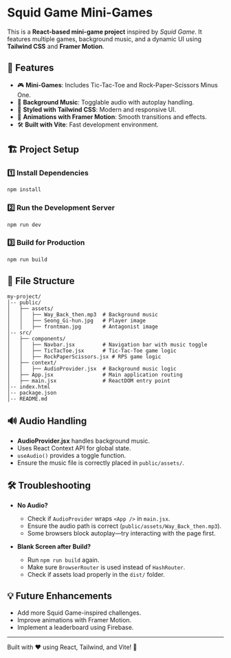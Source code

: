 # Squid Game Mini-Games

This is a **React-based mini-game project** inspired by *Squid Game*. It features multiple games, background music, and a dynamic UI using **Tailwind CSS** and **Framer Motion**.

## 🚀 Features
- 🎮 **Mini-Games**: Includes Tic-Tac-Toe and Rock-Paper-Scissors Minus One.
- 🎵 **Background Music**: Togglable audio with autoplay handling.
- 🎨 **Styled with Tailwind CSS**: Modern and responsive UI.
- 🔄 **Animations with Framer Motion**: Smooth transitions and effects.
- 🛠 **Built with Vite**: Fast development environment.

## 🏗 Project Setup

### 1️⃣ Install Dependencies
```sh
npm install
```

### 2️⃣ Run the Development Server
```sh
npm run dev
```

### 3️⃣ Build for Production
```sh
npm run build
```

## 📂 File Structure
```
my-project/
│-- public/
│   ├── assets/
│   │   ├── Way_Back_then.mp3  # Background music
│   │   ├── Seong_Gi-hun.jpg   # Player image
│   │   ├── frontman.jpg       # Antagonist image
│-- src/
│   ├── components/
│   │   ├── Navbar.jsx         # Navigation bar with music toggle
│   │   ├── TicTacToe.jsx      # Tic-Tac-Toe game logic
│   │   ├── RockPaperScissors.jsx # RPS game logic
│   ├── context/
│   │   ├── AudioProvider.jsx  # Background music logic
│   ├── App.jsx                # Main application routing
│   ├── main.jsx               # ReactDOM entry point
│-- index.html
│-- package.json
│-- README.md
```

## 🔊 Audio Handling
- **AudioProvider.jsx** handles background music.
- Uses React Context API for global state.
- `useAudio()` provides a toggle function.
- Ensure the music file is correctly placed in `public/assets/`.

## 🛠 Troubleshooting
- **No Audio?**
  - Check if `AudioProvider` wraps `<App />` in `main.jsx`.
  - Ensure the audio path is correct (`public/assets/Way_Back_then.mp3`).
  - Some browsers block autoplay—try interacting with the page first.

- **Blank Screen after Build?**
  - Run `npm run build` again.
  - Make sure `BrowserRouter` is used instead of `HashRouter`.
  - Check if assets load properly in the `dist/` folder.

## 💡 Future Enhancements
- Add more Squid Game-inspired challenges.
- Improve animations with Framer Motion.
- Implement a leaderboard using Firebase.

---
Built with ❤️ using React, Tailwind, and Vite! 🚀

